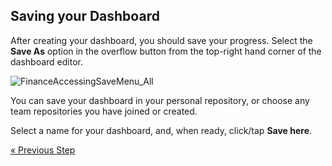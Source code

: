 ## Saving your Dashboard

After creating your dashboard, you should save your progress. Select the
**Save As** option in the overflow button from the top-right hand corner
of the dashboard editor.

![FinanceAccessingSaveMenu\_All](images/FinanceAccessingSaveMenu_All.png)

You can save your dashboard in your personal repository, or choose any team repositories you have joined or created.

Select a name for your dashboard, and, when ready, click/tap **Save here**.


<style>
.previous {
    text-align: left
}

.next {
    float: right
}

</style>

<a href="adding-other-visualizations.md" class="previous">&laquo; Previous Step</a>
